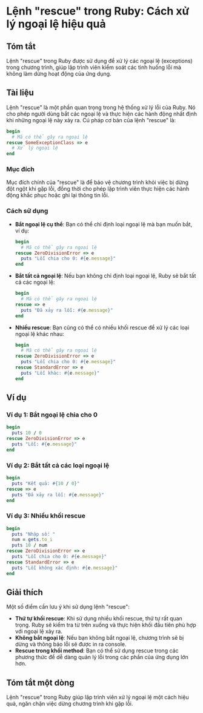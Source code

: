 <!--
Meta Description: # Lệnh "rescue" trong Ruby: Cách xử lý ngoại lệ hiệu quả ## Tóm tắt Lệnh "rescue" trong Ruby được sử dụng để xử lý các ngoại lệ (exceptions) trong chư...
Meta Keywords: rescue, ngoại, lỗi, ruby, puts
-->

# Lệnh "rescue" trong Ruby: Cách xử lý ngoại lệ hiệu quả

## Tóm tắt
Lệnh "rescue" trong Ruby được sử dụng để xử lý các ngoại lệ (exceptions) trong chương trình, giúp lập trình viên kiểm soát các tình huống lỗi mà không làm dừng hoạt động của ứng dụng.

## Tài liệu
Lệnh "rescue" là một phần quan trọng trong hệ thống xử lý lỗi của Ruby. Nó cho phép người dùng bắt các ngoại lệ và thực hiện các hành động nhất định khi những ngoại lệ này xảy ra. Cú pháp cơ bản của lệnh "rescue" là:

```ruby
begin
  # Mã có thể gây ra ngoại lệ
rescue SomeExceptionClass => e
  # Xử lý ngoại lệ
end
```

### Mục đích
Mục đích chính của "rescue" là để bảo vệ chương trình khỏi việc bị dừng đột ngột khi gặp lỗi, đồng thời cho phép lập trình viên thực hiện các hành động khắc phục hoặc ghi lại thông tin lỗi.

### Cách sử dụng
- **Bắt ngoại lệ cụ thể**: Bạn có thể chỉ định loại ngoại lệ mà bạn muốn bắt, ví dụ:
  ```ruby
  begin
    # Mã có thể gây ra ngoại lệ
  rescue ZeroDivisionError => e
    puts "Lỗi chia cho 0: #{e.message}"
  end
  ```

- **Bắt tất cả ngoại lệ**: Nếu bạn không chỉ định loại ngoại lệ, Ruby sẽ bắt tất cả các ngoại lệ:
  ```ruby
  begin
    # Mã có thể gây ra ngoại lệ
  rescue => e
    puts "Đã xảy ra lỗi: #{e.message}"
  end
  ```

- **Nhiều rescue**: Bạn cũng có thể có nhiều khối rescue để xử lý các loại ngoại lệ khác nhau:
  ```ruby
  begin
    # Mã có thể gây ra ngoại lệ
  rescue ZeroDivisionError => e
    puts "Lỗi chia cho 0: #{e.message}"
  rescue StandardError => e
    puts "Lỗi khác: #{e.message}"
  end
  ```

## Ví dụ
### Ví dụ 1: Bắt ngoại lệ chia cho 0
```ruby
begin
  puts 10 / 0
rescue ZeroDivisionError => e
  puts "Lỗi: #{e.message}"
end
```

### Ví dụ 2: Bắt tất cả các loại ngoại lệ
```ruby
begin
  puts "Kết quả: #{10 / 0}"
rescue => e
  puts "Đã xảy ra lỗi: #{e.message}"
end
```

### Ví dụ 3: Nhiều khối rescue
```ruby
begin
  puts "Nhập số: "
  num = gets.to_i
  puts 10 / num
rescue ZeroDivisionError => e
  puts "Lỗi chia cho 0: #{e.message}"
rescue StandardError => e
  puts "Lỗi không xác định: #{e.message}"
end
```

## Giải thích
Một số điểm cần lưu ý khi sử dụng lệnh "rescue":
- **Thứ tự khối rescue**: Khi sử dụng nhiều khối rescue, thứ tự rất quan trọng. Ruby sẽ kiểm tra từ trên xuống và thực hiện khối đầu tiên phù hợp với ngoại lệ xảy ra.
- **Không bắt ngoại lệ**: Nếu bạn không bắt ngoại lệ, chương trình sẽ bị dừng và thông báo lỗi sẽ được in ra console.
- **Rescue trong khối method**: Bạn có thể sử dụng rescue trong các phương thức để dễ dàng quản lý lỗi trong các phần của ứng dụng lớn hơn.

## Tóm tắt một dòng
Lệnh "rescue" trong Ruby giúp lập trình viên xử lý ngoại lệ một cách hiệu quả, ngăn chặn việc dừng chương trình khi gặp lỗi.
